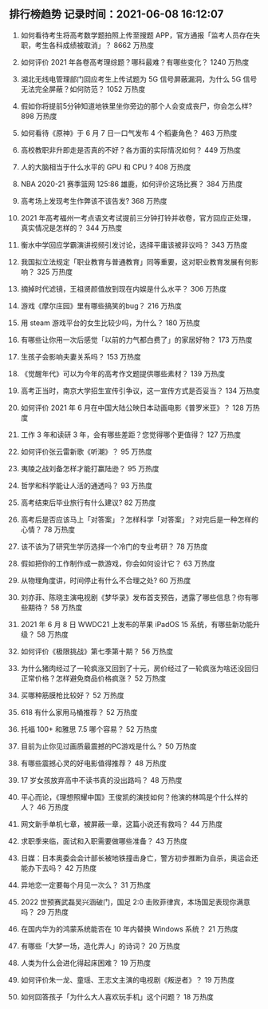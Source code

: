 
## 排行榜趋势 记录时间：2021-06-08 16:12:07
  
  1. 如何看待考生将高考数学题拍照上传至搜题 APP，官方通报「监考人员存在失职，考生各科成绩被取消」？ 8662 万热度
    
  2. 如何评价 2021 年各卷高考理综题？哪科最难？有哪些变化？ 1240 万热度
    
  3. 湖北无线电管理部门回应考生上传试题为 5G 信号屏蔽漏洞，为什么 5G 信号无法完全屏蔽？如何防范？ 1052 万热度
    
  4. 假如你将提前5分钟知道地铁里坐你旁边的那个人会变成丧尸，你会怎么样? 898 万热度
    
  5. 如何看待《原神》于 6 月 7 日一口气发布 4 个稻妻角色？ 463 万热度
    
  6. 高校教职非升即走是否真的不好？各方面的实际情况如何？ 449 万热度
    
  7. 人的大脑相当于什么水平的 GPU 和 CPU ? 408 万热度
    
  8. NBA 2020-21 赛季篮网 125:86 雄鹿，如何评价这场比赛？ 384 万热度
    
  9. 高考场上发现考生作弊该不该告发? 368 万热度
    
  10. 2021 年高考福州一考点语文考试提前三分钟打铃并收卷，官方回应正处理，真实情况是怎样的？ 344 万热度
    
  11. 衡水中学回应学霸演讲视频引发讨论，选择平庸该被非议吗？ 343 万热度
    
  12. 我国拟立法规定「职业教育与普通教育」同等重要，这对职业教育发展有何影响？ 325 万热度
    
  13. 摘掉时代滤镜，王祖贤颜值放到现在内娱是什么水平？ 306 万热度
    
  14. 游戏《摩尔庄园》里有哪些搞笑的bug？ 216 万热度
    
  15. 用 steam 游戏平台的女生比较少吗，为什么？ 180 万热度
    
  16. 有哪些让你用一次后感觉「以前的力气都白费了」的家居好物？ 173 万热度
    
  17. 生孩子会影响夫妻关系吗？ 153 万热度
    
  18. 《觉醒年代》可以为今年的高考作文题提供哪些素材？ 139 万热度
    
  19. 高考正当时，南京大学招生宣传引争议，这一宣传方式是否妥当？ 134 万热度
    
  20. 如何评价 2021 年 6 月在中国大陆公映日本动画电影《普罗米亚》？ 128 万热度
    
  21. 工作 3 年和读研 3 年，会有哪些差距？您觉得哪个更值得？ 127 万热度
    
  22. 如何评价张云雷新歌《听潮》？ 95 万热度
    
  23. 夷陵之战刘备怎样才能打赢陆逊？ 95 万热度
    
  24. 哲学和科学能让人活的通透吗？ 93 万热度
    
  25. 高考结束后毕业旅行有什么建议? 82 万热度
    
  26. 高考后是否应该马上「对答案」？怎样科学「对答案」？对完后是一种怎样的心情？ 78 万热度
    
  27. 该不该为了研究生学历选择一个冷门的专业考研？ 78 万热度
    
  28. 假如把你的工作制作成一款游戏，你会如何设计它？ 63 万热度
    
  29. 从物理角度讲，时间停止有什么不合理之处? 60 万热度
    
  30. 刘亦菲、陈晓主演电视剧《梦华录》发布首支预告，透露了哪些信息？你有哪些期待？ 58 万热度
    
  31. 2021 年 6 月 8 日 WWDC21 上发布的苹果 iPadOS 15 系统，有哪些新功能升级？ 58 万热度
    
  32. 如何评价《极限挑战》第七季第十期？ 56 万热度
    
  33. 为什么猪肉经过了一轮疯涨又回到了十元，房价经过了一轮疯涨为啥还没回归正常价格？怎样避免商品价格疯涨？ 52 万热度
    
  34. 买哪种筋膜枪比较好？ 52 万热度
    
  35. 618 有什么家用马桶推荐？ 52 万热度
    
  36. 托福 100+ 和雅思 7.5 哪个容易？ 52 万热度
    
  37. 目前为止你见过画质最震撼的PC游戏是什么？ 50 万热度
    
  38. 有哪些震撼心灵的好电影值得推荐？ 48 万热度
    
  39. 17 岁女孩放弃高中不读书真的没出路吗？ 48 万热度
    
  40. 平心而论，《理想照耀中国》王俊凯的演技如何？他演的林鸣是个什么样的人？ 46 万热度
    
  41. 网文新手单机七章，被屏蔽一章，这篇小说还有救吗？ 44 万热度
    
  42. 求职季来临，面试和入职需要做哪些准备？ 43 万热度
    
  43. 日媒：日本奥委会会计部长被地铁撞击身亡，警方初步推断为自杀，奥运会还能办下去吗？ 42 万热度
    
  44. 异地恋一定要每个月见一次么？ 31 万热度
    
  45. 2022 世预赛武磊吴兴涵破门，国足 2:0 击败菲律宾，本场国足表现你满意吗？ 29 万热度
    
  46. 在国内华为的鸿蒙系统能否在 10 年内替换 Windows 系统？ 21 万热度
    
  47. 有哪些「大梦一场，造化弄人」的诗词？ 20 万热度
    
  48. 人类为什么会进化得起床困难？ 19 万热度
    
  49. 如何评价朱一龙、童瑶、王志文主演的电视剧《叛逆者》？ 19 万热度
    
  50. 如何回答孩子「为什么大人喜欢玩手机」这个问题？ 18 万热度
    